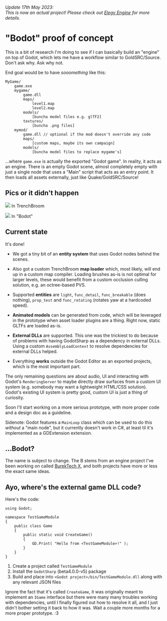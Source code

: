 
*Update 17th May 2023:*  
*This is now an actual project! Please check out [Elegy Engine](https://github.com/ElegyEngine) for more details.*

# "Bodot" proof of concept

This is a bit of research I'm doing to see if I can basically build an "engine" on top of Godot, which lets me have a workflow similar to GoldSRC/Source. Don't ask why. Ask why not.

End goal would be to have *sooomething* like this:
```
MyGame/
	game.exe
	mygame/
		game.dll
		maps/
			level1.map
			level2.map
		models/
			[buncha model files e.g. glTF2]
		textures/
			[buncha .png files]
	mymod/
		game.dll // optional if the mod doesn't override any code
		maps/
			[custom maps, maybe its own campaign]
		models/
			[buncha model files to replace mygame's]
```
...where `game.exe` is actually the exported "Godot game". In reality, it acts as an engine. There is an empty Godot scene, almost completely empty with just a single node that uses a "Main" script that acts as an entry point. It then loads all assets externally, just like Quake/GoldSRC/Source!

## Pics or it didn't happen

![](https://i.imgur.com/FoG1bcW.jpg)
In TrenchBroom

![](https://i.imgur.com/MJjZt5Y.jpg)
In "Bodot"

## Current state

It's done!

* We got a tiny bit of an **entity system** that uses Godot nodes behind the scenes.

* Also got a custom TrenchBroom **map loader** which, most likely, will end up in a custom map compiler. Loading brushes as-is is not optimal for larger levels, these would benefit from a custom occlusion culling solution, e.g. an octree-based PVS.

* Supported **entities** are `light`, `func_detail`, `func_breakable` (does nothing), `prop_test` and `func_rotating` (rotates yaw at a hardcoded speed).

* **Animated models** can be generated from code, which will be leveraged in the prototype when asset loader plugins are a thing. Right now, static GLTFs are loaded as-is.

* **External DLLs** are supported. This one was the trickiest to do because of problems with having GodotSharp as a dependency in external DLLs. Using a custom `AssemblyLoadContext` to resolve dependencies for external DLLs helped.

* Everything **works** outside the Godot Editor as an exported projects, which is the most important part.

The only remaining questions are about audio, UI and interacting with Godot's `RenderingServer` to maybe directly draw surfaces from a custom UI system (e.g. somebody may want a lightweight HTML/CSS solution). Godot's existing UI system is pretty good, custom UI is just a thing of curiosity.

Soon I'll start working on a more serious prototype, with more proper code and a design doc as a guideline.

Sidenote: Godot features a `MainLoop` class which can be used to do this *without* a "main node", but it currently doesn't work in C#, at least til it's implemented as a GDExtension extension.

## ...Bodot?

The name is subject to change. The B stems from an engine project I've been working on called [BurekTech X](https://github.com/Admer456/btx-testbed), and both projects have more or less the exact same ideas.

## Ayo, where's the external game DLL code?

Here's the code:
```
using Godot;

namespace TestGameModule
{
	public class Game
	{
		public static void CreateGame()
		{
			GD.Print( "Hello from <TestGameModule>!" );
		}
	}
}
```

1) Create a project called `TestGameModule`
2) Install the `GodotSharp` (beta4.0.0-v5) package
3) Build and place into `<Godot project>/bin/TestGameModule.dll` along with any relevant JSON files

Ignore the fact that it's called `CreateGame`, it was originally meant to implement an `IGame` interface but there were many many troubles working with dependencies, until I finally figured out how to resolve it all, and I just didn't bother setting it back to how it was. Wait a couple more months for a more proper prototype. :3

